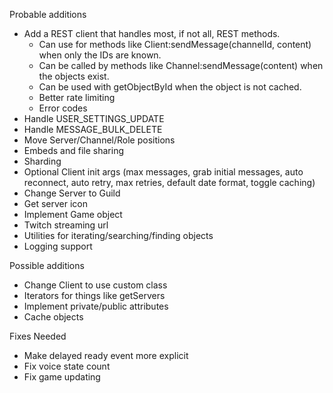 Probable additions
- Add a REST client that handles most, if not all, REST methods.
	- Can use for methods like Client:sendMessage(channelId, content) when only the IDs are known.
	- Can be called by methods like Channel:sendMessage(content) when the objects exist.
	- Can be used with getObjectById when the object is not cached.
	- Better rate limiting
	- Error codes
- Handle USER_SETTINGS_UPDATE
- Handle MESSAGE_BULK_DELETE
- Move Server/Channel/Role positions
- Embeds and file sharing
- Sharding
- Optional Client init args (max messages, grab initial messages, auto reconnect, auto retry, max retries, default date format, toggle caching)
- Change Server to Guild
- Get server icon
- Implement Game object
- Twitch streaming url
- Utilities for iterating/searching/finding objects
- Logging support

Possible additions
- Change Client to use custom class
- Iterators for things like getServers
- Implement private/public attributes
- Cache objects

Fixes Needed
- Make delayed ready event more explicit
- Fix voice state count
- Fix game updating
